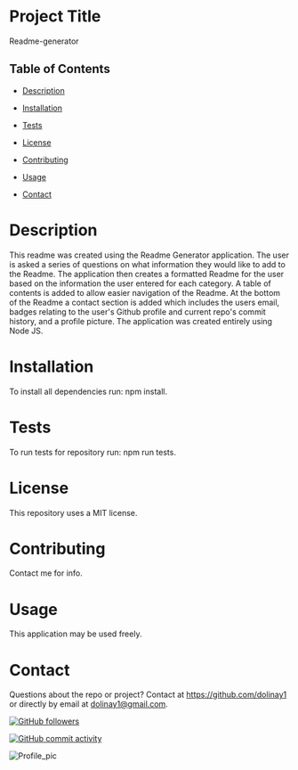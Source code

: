# Project Title
Readme-generator



## Table of Contents

* [Description](#description)

* [Installation](#installation)

* [Tests](#tests)

* [License](#license)

* [Contributing](#contributing)

* [Usage](#usage)

* [Contact](#contact)




# Description
This readme was created using the Readme Generator application. The user is asked a series of questions on what information they would like to add to the Readme. The application then creates a formatted Readme for the user based on the information the user entered for each category. A table of contents is added to allow easier navigation of the Readme. At the bottom of the Readme a contact section is added which includes the users email, badges relating to the user's Github profile and current repo's commit history, and a profile picture. The application was created entirely using Node JS.



# Installation
To install all dependencies run: npm install.



# Tests

To run tests for repository run: npm run tests.



# License
This repository uses a MIT license.



# Contributing
Contact me for info.



# Usage
This application may be used freely.



# Contact
Questions about the repo or project? Contact at	https://github.com/dolinay1 or directly by email at dolinay1@gmail.com.

[![GitHub followers](https://img.shields.io/github/followers/dolinay1?style=social)](https://github.com/dolinay1)

[![GitHub commit activity](https://img.shields.io/github/commit-activity/m/dolinay1/Readme-generator)](https://github.com/dolinay1/Readme-generator/commits/master)

![Profile_pic](https://avatars1.githubusercontent.com/u/43730139?s=400&u=2a4d25d374a9e32196211535a9b4834b2ba9f149&v=4)

